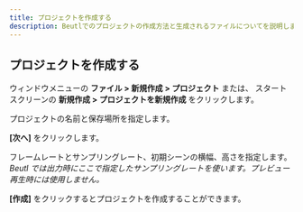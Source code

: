 ```yaml
---
title: プロジェクトを作成する
description: Beutlでのプロジェクトの作成方法と生成されるファイルについてを説明します
---
```


## プロジェクトを作成する

ウィンドウメニューの __ファイル > 新規作成 > プロジェクト__ または、
スタートスクリーンの __新規作成 > プロジェクトを新規作成__ をクリックします。  

プロジェクトの名前と保存場所を指定します。  

__[次へ]__ をクリックします。  

フレームレートとサンプリングレート、初期シーンの横幅、高さを指定します。  
_Beutl では出力時にここで指定したサンプリングレートを使います。プレビュー再生時には使用しません。_

__[作成]__ をクリックするとプロジェクトを作成することができます。
